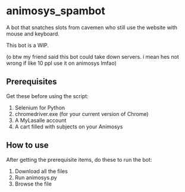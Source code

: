 # animosys_spambot
A bot that snatches slots from cavemen who still use the website with mouse and keyboard.

This bot is a WIP.

(o btw my friend said this bot could take down servers. i mean hes not wrong if like 10 ppl use it on animosys lmfao)

## Prerequisites
Get these before using the script:

1. Selenium for Python
2. chromedriver.exe (for your current version of Chrome)
3. A MyLasalle account
4. A cart filled with subjects on your Animosys

## How to use
After getting the prerequisite items, do these to run the bot:

1. Download all the files
2. Run animosys.py
3. Browse the file
